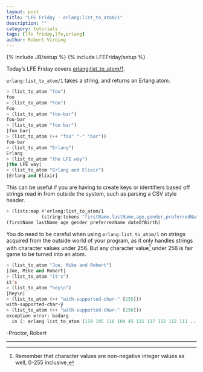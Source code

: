 ```yaml
---
layout: post
title: "LFE Friday - erlang:list_to_atom/1"
description: ""
category: tutorials
tags: [lfe friday,lfe,erlang]
author: Robert Virding
---
```

{% include JB/setup %}
{% include LFEFriday/setup %}

Today’s LFE Friday covers [erlang:list_to_atom/1](http://www.erlang.org/doc/man/erlang.html#list_to_atom-1).

``erlang:list_to_atom/1`` takes a string, and returns an Erlang atom.

```cl
> (list_to_atom "foo")
foo
> (list_to_atom "Foo")
Foo
> (list_to_atom "foo-bar")
foo-bar
> (list_to_atom "foo bar")
|foo bar|
> (list_to_atom (++ "foo" "-" "bar"))
foo-bar
> (list_to_atom "Erlang")
Erlang
> (list_to_atom "the LFE way")   
|the LFE way|
> (list_to_atom "Erlang and Elixir")
|Erlang and Elixir|
```

This can be useful if you are having to create keys or identifiers based off strings read in from outside the system, such as parsing a CSV style header.

```cl
> (lists:map #'erlang:list_to_atom/1
             (string:tokens "firstName,lastName,age,gender,preferredName,dateOfBirth" ","))
(firstName lastName age gender preferredName dateOfBirth)
```

You do need to be careful when using ``erlang:list_to_atom/1`` on strings acquired from the outside world of your program, as it only handles strings with character values under 256. But any character value[^1] under 256 is fair game to be turned into an atom.

```cl
> (list_to_atom "Joe, Mike and Robert")
|Joe, Mike and Robert|
> (list_to_atom "it's")
it's
> (list_to_atom "hey\n")
|hey\n|
> (list_to_atom (++ "with-supported-char-" [255]))
with-supported-char-ÿ
> (list_to_atom (++ "with-supported-char-" [256]))
exception error: badarg
  in (: erlang list_to_atom (119 105 116 104 45 115 117 112 112 111 ...))
```

-Proctor, Robert

----

[^1]: Remember that character values are non-negative integer values as well, 0-255 inclusive.
